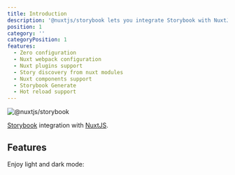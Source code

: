 ```yaml
---
title: Introduction
description: '@nuxtjs/storybook lets you integrate Storybook with NuxtJS with a single command.'
position: 1
category: ''
categoryPosition: 1
features:
  - Zero configuration
  - Nuxt webpack configuration
  - Nuxt plugins support
  - Story discovery from nuxt modules
  - Nuxt components support
  - Storybook Generate 
  - Hot reload support
---
```


![@nuxtjs/storybook](/card.png)

[Storybook](https://storybook.js.org/) integration with [NuxtJS](https://nuxtjs.org).

## Features

<base-list :items="features"></base-list>

<p class="flex items-center">Enjoy light and dark mode: <color-switcher class="p-2"></color-switcher></p>
